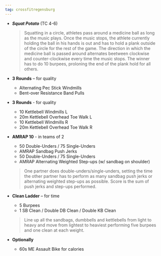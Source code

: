 ```yaml
---
tag: crossfitregensburg
---
```


- **_Squat Potato_** (TC 4-6)

  > Squatting in a circle, athletes pass around a medicine ball as long as the music plays. Once the music stops, the athlete currently holding the ball in his hands is out and has to hold a plank outside of the circle for the rest of the game. The direction in which the medicine ball is passed around alternates beetween clockwise and counter-clockwise every time the music stops. The winner has to do 10 burpees, proloning the end of the plank hold for all others.

- **3 Rounds** – for quality

  - Alternating Pec Stick Windmills
  - Bent-over Resistance Band Pulls

- **3 Rounds** - for quality

  - 10 Kettlebell Windmills L
  - 20m Kettlebell Overhead Toe Walk L
  - 10 Kettlebell Windmills R
  - 20m Kettlebell Overhead Toe Walk R

- **AMRAP 10** - in teams of 2

  - 50 Double-Unders / 75 Single-Unders
  - AMRAP Sandbag Push Jerks
  - 50 Double-Unders / 75 Single-Unders
  - AMRAP Alternating Weighted Step-ups (w/ sandbag on shoulder)

  > One partner does double-unders/single-unders, setting the time the other partner has to perform as many sandbag push jerks or alternating weighted step-ups as possible. Score is the sum of push jerks and step-ups performed.

- **Clean Ladder** – for time

  - 5 Burpees
  - 1 SB Clean / Double DB Clean / Double KB Clean

  > Line up all the sandbags, dumbbells and kettlebells from light to heavy and move from lightest to heaviest performing five burpees and one clean at each weight.

- **Optionally**
  - 60s ME Assault Bike for calories
